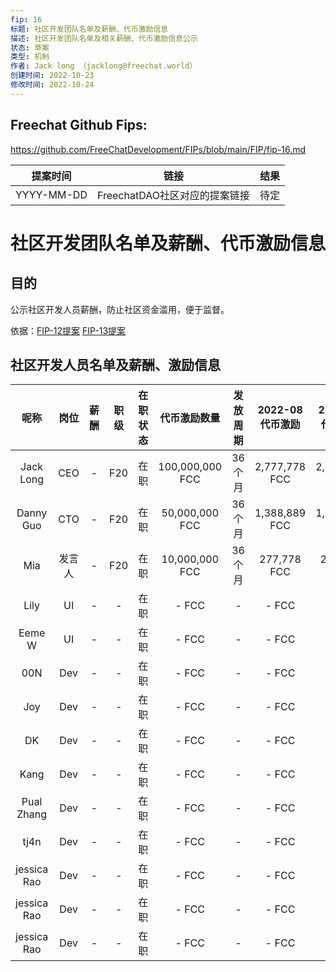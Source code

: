 ```yaml
---
fip: 16
标题: 社区开发团队名单及薪酬、代币激励信息
描述: 社区开发团队名单及相关薪酬、代币激励信息公示
状态: 草案
类型: 机制
作者: Jack long （jacklong@freechat.world）
创建时间: 2022-10-23
修改时间: 2022-10-24
---
```


## Freechat Github Fips: 

https://github.com/FreeChatDevelopment/FIPs/blob/main/FIP/fip-16.md


  | 提案时间 | 链接 | 结果 |
  |:-:|:-:|:-:|
  | YYYY-MM-DD |FreechatDAO社区对应的提案链接|待定|

# 社区开发团队名单及薪酬、代币激励信息

## 目的
公示社区开发人员薪酬，防止社区资金滥用，便于监督。

依据：[FIP-12提案](https://snapshot.org/#/freechatdao.eth/proposal/0x56a07c7f382b5a66aecc1ebaf2ebad39e493760402357f5071bb1ebb2949d71d)
[FIP-13提案](https://snapshot.org/#/freechatdao.eth/proposal/0x56a07c7f382b5a66aecc1ebaf2ebad39e493760402357f5071bb1ebb2949d71d)

## 社区开发人员名单及薪酬、激励信息
|   呢称   | 岗位 |   薪酬   | 职级 |在职状态|   代币激励数量  |发放周期      |2022-08代币激励|2022-09代币激励|2022-10代币激励 |
|:-------:|:----:|:-------:|:---:|:-----:|:-------------:|:-----------:|:----------:|:------------:|:--------------:|
|Jack Long|CEO   |    -   | F20 |在职 |100,000,000 FCC   |36个月       |2,777,778 FCC|2,777,778 FCC|2,777,778 FCC|
|Danny Guo|CTO   |    -   | F20 |在职 |50,000,000 FCC    |36个月       |1,388,889 FCC|1,388,889 FCC|1,388,889 FCC|
|Mia      |发言人 |    -   | F20 |在职 |10,000,000 FCC    |36个月       |277,778 FCC  |277,778 FCC  |277,778 FCC  |
|Lily     |UI    |    -   |   - |在职 |- FCC             |           -|- FCC| - FCC| - FCC|  - FCC| - FCC| 
|Eeme W   |UI    |    -   |   - |在职 |- FCC             |           -|- FCC| - FCC| - FCC|  - FCC| - FCC| 
|00N      |Dev   |    -   |   - |在职 |- FCC             |           -|- FCC| - FCC| - FCC|  - FCC| - FCC| 
|Joy      |Dev   |    -   |   - |在职 |- FCC             |           -|- FCC| - FCC| - FCC|  - FCC| - FCC| 
|DK       |Dev   |    -   |   - |在职 |- FCC             |           -|- FCC| - FCC| - FCC|  - FCC| - FCC| 
|Kang     |Dev   |    -   |   - |在职 |- FCC             |           -|- FCC| - FCC| - FCC|  - FCC| - FCC| 
|Pual Zhang|Dev  |    -   |   - |在职 |- FCC             |           -|- FCC| - FCC| - FCC|  - FCC| - FCC| 
|tj4n     |Dev   |    -   |   - |在职 |- FCC             |           -|- FCC| - FCC| - FCC|  - FCC| - FCC| 
|jessica Rao|Dev |    -   |   - |在职 |- FCC             |           -|- FCC| - FCC| - FCC|  - FCC| - FCC| 
|jessica Rao|Dev |    -   |   - |在职 |- FCC             |           -|- FCC| - FCC| - FCC|  - FCC| - FCC| 
|jessica Rao|Dev |    -   |   - |在职 |- FCC             |           -|- FCC| - FCC| - FCC|  - FCC| - FCC| 